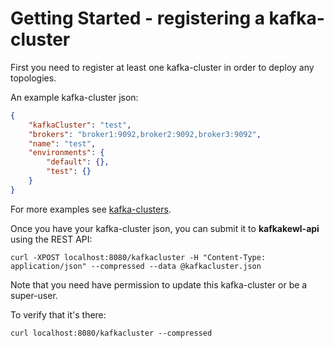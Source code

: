 # Getting Started - registering a kafka-cluster

First you need to register at least one kafka-cluster in order to deploy any topologies.

An example kafka-cluster json:

```json
{
	"kafkaCluster": "test",
    "brokers": "broker1:9092,broker2:9092,broker3:9092",
    "name": "test",
    "environments": {
        "default": {},
        "test": {}
    }
}
```

For more examples see [kafka-clusters](kafkacluster/KafkaCluster.md).

Once you have your kafka-cluster json, you can submit it to **kafkakewl-api** using the REST API:

`curl -XPOST localhost:8080/kafkacluster -H "Content-Type: application/json" --compressed --data @kafkacluster.json`

Note that you need have permission to update this kafka-cluster or be a super-user.

To verify that it's there:

`curl localhost:8080/kafkacluster --compressed`
